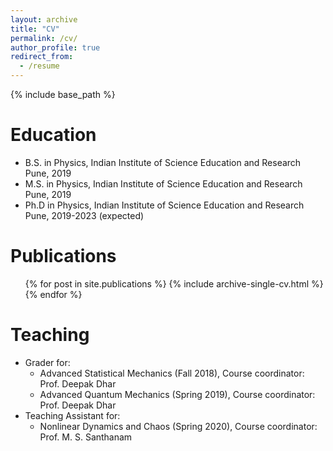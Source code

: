 ```yaml
---
layout: archive
title: "CV"
permalink: /cv/
author_profile: true
redirect_from:
  - /resume
---
```


{% include base_path %}

Education
======
* B.S. in Physics, Indian Institute of Science Education and Research Pune, 2019
* M.S. in Physics, Indian Institute of Science Education and Research Pune, 2019
* Ph.D in Physics, Indian Institute of Science Education and Research Pune, 2019-2023 (expected) 

Publications
======
  <ul>{% for post in site.publications %}
    {% include archive-single-cv.html %}
  {% endfor %}</ul>
  
  
Teaching
======
* Grader for: 
  * Advanced Statistical Mechanics (Fall 2018), Course coordinator: Prof. Deepak Dhar 
  * Advanced Quantum Mechanics (Spring 2019),   Course coordinator: Prof. Deepak Dhar
* Teaching Assistant for:
  * Nonlinear Dynamics and Chaos (Spring 2020), Course coordinator: Prof. M. S. Santhanam
